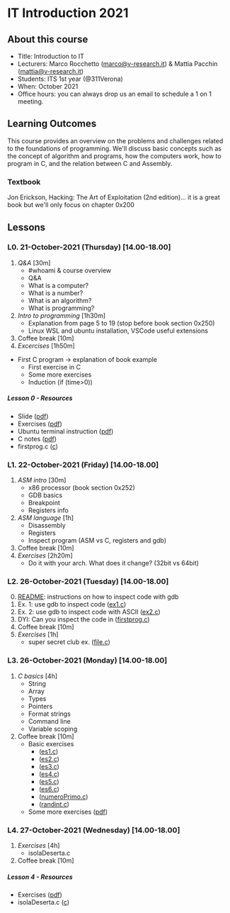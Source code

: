 # IT Introduction 2021

## About this course

- Title: Introduction to IT
- Lecturers: Marco Rocchetto (marco@v-research.it) & Mattia Pacchin (mattia@v-research.it)
- Students: ITS 1st year (@311Verona)
- When: October 2021 
- Office hours: you can always drop us an email to schedule a 1 on 1 meeting.

## Learning Outcomes
This course provides an overview on the problems and challenges related to the foundations of programming. We'll discuss basic concepts such as the concept of algorithm and programs, how the computers work, how to program in C, and the relation between C and Assembly. 

### Textbook
Jon Erickson, Hacking: The Art of Exploitation (2nd edition)... it is a great book but we'll only focus on chapter 0x200

## Lessons
### L0. 21-October-2021 (Thursday) [14.00-18.00]
1. *Q&A* [30m]
    - #whoami & course overview
    - Q&A
	- What is a computer?
	- What is a number?
	- What is an algorithm?
	- What is programming?
2. *Intro to programming* [1h30m]
	- Explanation from page 5 to 19 (stop before book section 0x250)
	- Linux WSL and ubuntu installation, VSCode useful extensions
3. Coffee break [10m]
4. *Excercises* [1h50m]
  - First C program -> explanation of book example
	- First exercise in C
	- Some more exercises
	- Induction (if (time>0))

##### Lesson 0 - Resources
- Slide ([pdf](material/introduction.pdf))
- Exercises ([pdf](material/first_exercises.pdf))
- Ubuntu terminal instruction ([pdf](material/terminal_instruction.pdf))
- C notes ([pdf](material/Appunti_teoria_C.pdf))
- firstprog.c ([c](material/draft/firstprog.c))

### L1. 22-October-2021 (Friday) [14.00-18.00]
1. *ASM intro* [30m]
    - x86 processor (book section 0x252)
    - GDB basics
	- Breakpoint
    - Registers info
2. *ASM language* [1h]
	- Disassembly
	- Registers
	- Inspect program (ASM vs C, registers and gdb)
3. Coffee break [10m]
4. *Exercises* [2h20m]
	- Do it with your arch. What does it change? (32bit vs 64bit)

### L2. 26-October-2021 (Tuesday) [14.00-18.00]
0. [README](material/ex1_solutions.txt): instructions on how to inspect code with gdb
1. Ex. 1: use gdb to inspect code ([ex1.c](material/raw_var.c))
2. Ex. 2: use gdb to inspect code with ASCII ([ex2.c](material/raw_hello.c))
3. DYI: Can you inspect the code in ([firstprog.c](material/draft/firstprog.c))
2. Coffee break [10m]
3. *Exercises* [1h]
	- super secret club ex. ([file.c](material/supersecretclub.c))

### L3. 26-October-2021 (Monday) [14.00-18.00]
1. *C basics* [4h]
	- String
	- Array
	- Types
	- Pointers
	- Format strings
	- Command line
	- Variable scoping
2. Coffee break [10m]
	- Basic exercises 
		- ([es1.c](material/basic_exercises/es1.c))
		- ([es2.c](material/basic_exercises/es2.c))
		- ([es3.c](material/basic_exercises/es3.c))
		- ([es4.c](material/basic_exercises/es4.c))
		- ([es5.c](material/basic_exercises/es5.c))
		- ([es6.c](material/basic_exercises/es6.c))
		- ([numeroPrimo.c](material/basic_exercises/numeroPrimo.c))
		- ([randint.c](material/basic_exercises/randint.c))
	- Some more exercises ([pdf](material/other_exercises.pdf))

### L4. 27-October-2021 (Wednesday) [14.00-18.00]
1. *Exercises* [4h]
	- isolaDeserta.c
2. Coffee break [10m]

##### Lesson 4 - Resources
- Exercises ([pdf](material/last_exercises.pdf))
- isolaDeserta.c ([c](material/draft/isolaDeserta.c))
